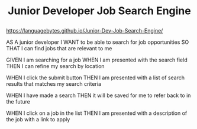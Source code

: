 # <p align = "center" > Junior Developer Job Search Engine </p>

https://languagebytes.github.io/Junior-Dev-Job-Search-Engine/

AS A junior developer
I WANT to be able to search for job opportunities 
SO THAT I can find jobs that are relevant to me

GIVEN I am searching for a job
WHEN I am presented with the search field
THEN I can refine my search by location

WHEN I click the submit button
THEN I am presented with a list of search results that matches my search criteria

WHEN I have made a search 
THEN it will be saved for me to refer back to in the future

WHEN I click on a job in the list
THEN I am presented with a description of the job with a link to apply
